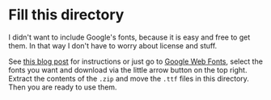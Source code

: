 Fill this directory
===================

I didn't want to include Google's fonts, because it is easy and free to get them. In that way I don't have to worry about license and stuff.

See [this blog post](http://drlog.andregoerres.de/use-truetype-fonts-with-latex/) for instructions or just go to [Google Web Fonts](http://www.google.com/fonts/), select the fonts you want and download via the little arrow button on the top right. Extract the contents of the `.zip` and move the `.ttf` files in this directory.
Then you are ready to use them.
